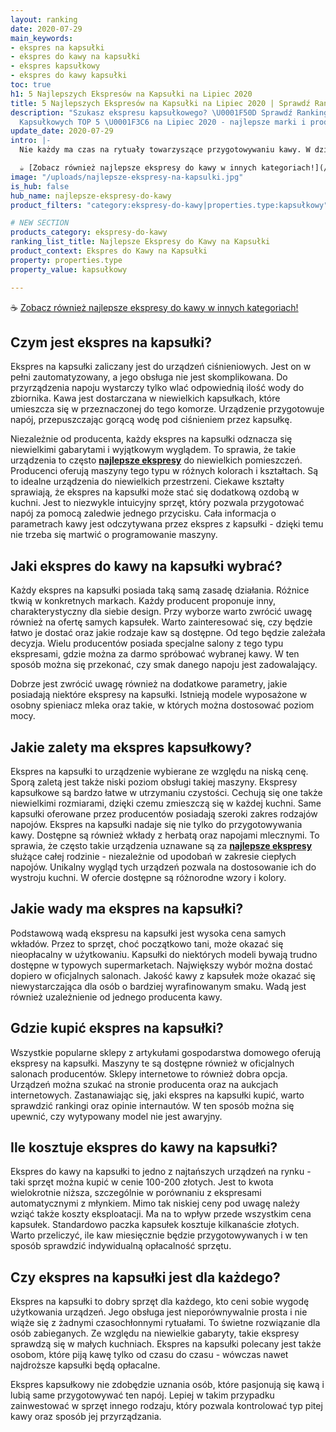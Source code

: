 ```yaml
---
layout: ranking
date: 2020-07-29
main_keywords:
- ekspres na kapsułki
- ekspres do kawy na kapsułki
- ekspres kapsułkowy
- ekspres do kawy kapsułki
toc: true
h1: 5 Najlepszych Ekspresów na Kapsułki na Lipiec 2020
title: 5 Najlepszych Ekspresów na Kapsułki na Lipiec 2020 | Sprawdź Ranking
description: "Szukasz ekspresu kapsułkowego? \U0001F50D Sprawdź Ranking Ekspresów
  Kapsułkowych TOP 5 \U0001F3C6 na Lipiec 2020 - najlepsze marki i produkty. Kup online!"
update_date: 2020-07-29
intro: |-
  Nie każdy ma czas na rytuały towarzyszące przygotowywaniu kawy. W dzisiejszym świecie nie brakuje osób zabieganych, które cenią sobie wygodę i nowoczesność. Producenci starają się odpowiedzieć na potrzeby swoich klientów - w ten sposób powstały ekspresy kapsułkowe. Te automatyczne urządzenia wyróżniają się minimalną obsługą i łatwością przyrządzania napojów. Czy warto zaopatrzyć się w ekspres na kapsułki?

  ☕ [Zobacz również najlepsze ekspresy do kawy w innych kategoriach!](/pl/recenzje/najlepsze-ekspresy-do-kawy.html "Najlepsze ekspresy do kawy")
image: "/uploads/najlepsze-ekspresy-na-kapsulki.jpg"
is_hub: false
hub_name: najlepsze-ekspresy-do-kawy
product_filters: "category:ekspresy-do-kawy|properties.type:kapsułkowy"

# NEW SECTION
products_category: ekspresy-do-kawy
ranking_list_title: Najlepsze Ekspresy do Kawy na Kapsułki
product_context: Ekspres do Kawy na Kapsułki
property: properties.type
property_value: kapsułkowy

---
```

☕ [Zobacz również najlepsze ekspresy do kawy w innych kategoriach!](/pl/recenzje/najlepsze-ekspresy-do-kawy.html "Najlepsze ekspresy do kawy")

## Czym jest ekspres na kapsułki?

Ekspres na kapsułki zaliczany jest do urządzeń ciśnieniowych. Jest on w pełni zautomatyzowany, a jego obsługa nie jest skomplikowana. Do przyrządzenia napoju wystarczy tylko wlać odpowiednią ilość wody do zbiornika. Kawa jest dostarczana w niewielkich kapsułkach, które umieszcza się w przeznaczonej do tego komorze. Urządzenie przygotowuje napój, przepuszczając gorącą wodę pod ciśnieniem przez kapsułkę.

Niezależnie od producenta, każdy ekspres na kapsułki odznacza się niewielkimi gabarytami i wyjątkowym wyglądem. To sprawia, że takie urządzenia to często [**najlepsze ekspresy**](/pl/recenzje/najlepsze-ekspresy-do-kawy.html "Najlepsze ekspresy do kawy") do niewielkich pomieszczeń. Producenci oferują maszyny tego typu w różnych kolorach i kształtach. Są to idealne urządzenia do niewielkich przestrzeni. Ciekawe kształty sprawiają, że ekspres na kapsułki może stać się dodatkową ozdobą w kuchni. Jest to niezwykle intuicyjny sprzęt, który pozwala przygotować napój za pomocą zaledwie jednego przycisku. Cała informacja o parametrach kawy jest odczytywana przez ekspres z kapsułki - dzięki temu nie trzeba się martwić o programowanie maszyny.

## Jaki ekspres do kawy na kapsułki wybrać?

Każdy ekspres na kapsułki posiada taką samą zasadę działania. Różnice tkwią w konkretnych markach. Każdy producent proponuje inny, charakterystyczny dla siebie design. Przy wyborze warto zwrócić uwagę również na ofertę samych kapsułek. Warto zainteresować się, czy będzie łatwo je dostać oraz jakie rodzaje kaw są dostępne. Od tego będzie zależała decyzja. Wielu producentów posiada specjalne salony z tego typu ekspresami, gdzie można za darmo spróbować wybranej kawy. W ten sposób można się przekonać, czy smak danego napoju jest zadowalający.

Dobrze jest zwrócić uwagę również na dodatkowe parametry, jakie posiadają niektóre ekspresy na kapsułki. Istnieją modele wyposażone w osobny spieniacz mleka oraz takie, w których można dostosować poziom mocy.

## Jakie zalety ma ekspres kapsułkowy?

Ekspres na kapsułki to urządzenie wybierane ze względu na niską cenę. Sporą zaletą jest także niski poziom obsługi takiej maszyny. Ekspresy kapsułkowe są bardzo łatwe w utrzymaniu czystości. Cechują się one także niewielkimi rozmiarami, dzięki czemu zmieszczą się w każdej kuchni. Same kapsułki oferowane przez producentów posiadają szeroki zakres rodzajów napojów. Ekspres na kapsułki nadaje się nie tylko do przygotowywania kawy. Dostępne są również wkłady z herbatą oraz napojami mlecznymi. To sprawia, że często takie urządzenia uznawane są za [**najlepsze ekspresy**](/pl/recenzje/najlepsze-ekspresy-do-kawy.html "Najlepsze ekspresy do kawy") służące całej rodzinie - niezależnie od upodobań w zakresie ciepłych napojów. Unikalny wygląd tych urządzeń pozwala na dostosowanie ich do wystroju kuchni. W ofercie dostępne są różnorodne wzory i kolory.

## Jakie wady ma ekspres na kapsułki?

Podstawową wadą ekspresu na kapsułki jest wysoka cena samych wkładów. Przez to sprzęt, choć początkowo tani, może okazać się nieopłacalny w użytkowaniu. Kapsułki do niektórych modeli bywają trudno dostępne w typowych supermarketach. Największy wybór można dostać dopiero w oficjalnych salonach. Jakość kawy z kapsułek może okazać się niewystarczająca dla osób o bardziej wyrafinowanym smaku. Wadą jest również uzależnienie od jednego producenta kawy.

## Gdzie kupić ekspres na kapsułki?

Wszystkie popularne sklepy z artykułami gospodarstwa domowego oferują ekspresy na kapsułki. Maszyny te są dostępne również w oficjalnych salonach producentów. Sklepy internetowe to również dobra opcja. Urządzeń można szukać na stronie producenta oraz na aukcjach internetowych. Zastanawiając się, jaki ekspres na kapsułki kupić, warto sprawdzić rankingi oraz opinie internautów. W ten sposób można się upewnić, czy wytypowany model nie jest awaryjny.

## Ile kosztuje ekspres do kawy na kapsułki?

Ekspres do kawy na kapsułki to jedno z najtańszych urządzeń na rynku - taki sprzęt można kupić w cenie 100-200 złotych. Jest to kwota wielokrotnie niższa, szczególnie w porównaniu z ekspresami automatycznymi z młynkiem. Mimo tak niskiej ceny pod uwagę należy wziąć także koszty eksploatacji. Ma na to wpływ przede wszystkim cena kapsułek. Standardowo paczka kapsułek kosztuje kilkanaście złotych. Warto przeliczyć, ile kaw miesięcznie będzie przygotowywanych i w ten sposób sprawdzić indywidualną opłacalność sprzętu.

## Czy ekspres na kapsułki jest dla każdego?

Ekspres na kapsułki to dobry sprzęt dla każdego, kto ceni sobie wygodę użytkowania urządzeń. Jego obsługa jest nieporównywalnie prosta i nie wiąże się z żadnymi czasochłonnymi rytuałami. To świetne rozwiązanie dla osób zabieganych. Ze względu na niewielkie gabaryty, takie ekspresy sprawdzą się w małych kuchniach. Ekspres na kapsułki polecany jest także osobom, które piją kawę tylko od czasu do czasu - wówczas nawet najdroższe kapsułki będą opłacalne.

Ekspres kapsułkowy nie zdobędzie uznania osób, które pasjonują się kawą i lubią same przygotowywać ten napój. Lepiej w takim przypadku zainwestować w sprzęt innego rodzaju, który pozwala kontrolować typ pitej kawy oraz sposób jej przyrządzania.